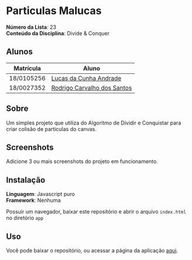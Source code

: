 # Particulas Malucas

**Número da Lista**: 23<br>
**Conteúdo da Disciplina**: Divide & Conquer <br>

## Alunos
|Matrícula | Aluno |
| -- | -- |
| 18/0105256  |  [Lucas da Cunha Andrade](https://github.com/nYCSTs) |
| 18/0027352  |  [Rodrigo Carvalho dos Santos](https://github.com/Rocsantos) |

## Sobre 
Um simples projeto que utiliza do Algoritmo de Dividir e Conquistar para criar colisão de particulas do canvas.

## Screenshots
Adicione 3 ou mais screenshots do projeto em funcionamento.

## Instalação 
**Linguagem**: Javascript puro<br>
**Framework**: Nenhuma<br>

Possuir um navegador, baixar este repositório e abrir o arquivo `index.html` no diretório `app`

## Uso 
Você pode baixar o repositório, ou acessar a página da aplicação [aqui](https://projeto-de-algoritmos.github.io/DC_Dupla23_MinDist/app/).
